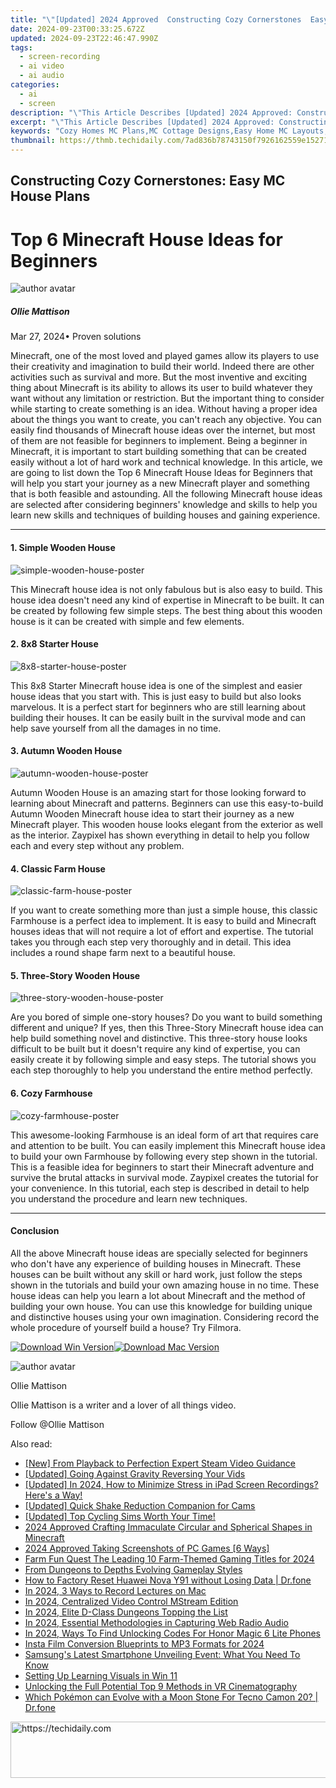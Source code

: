 ```yaml
---
title: "\"[Updated] 2024 Approved  Constructing Cozy Cornerstones  Easy MC House Plans\""
date: 2024-09-23T00:33:25.672Z
updated: 2024-09-23T22:46:47.990Z
tags: 
  - screen-recording
  - ai video
  - ai audio
categories: 
  - ai
  - screen
description: "\"This Article Describes [Updated] 2024 Approved: Constructing Cozy Cornerstones: Easy MC House Plans\""
excerpt: "\"This Article Describes [Updated] 2024 Approved: Constructing Cozy Cornerstones: Easy MC House Plans\""
keywords: "Cozy Homes MC Plans,MC Cottage Designs,Easy Home MC Layouts,Simple MC House Plans,Comfortable MC Houses,MC Dwelling Blueprints,Simplified MC Construction"
thumbnail: https://thmb.techidaily.com/7ad836b78743150f7926162559e15271095acf4f64d610e7943b29ad8777b2c6.jpg
---
```


## Constructing Cozy Cornerstones: Easy MC House Plans

# Top 6 Minecraft House Ideas for Beginners

![author avatar](https://images.wondershare.com/filmora/article-images/ollie-mattison.jpg)

##### Ollie Mattison

 Mar 27, 2024• Proven solutions

Minecraft, one of the most loved and played games allow its players to use their creativity and imagination to build their world. Indeed there are other activities such as survival and more. But the most inventive and exciting thing about Minecraft is its ability to allows its user to build whatever they want without any limitation or restriction. But the important thing to consider while starting to create something is an idea. Without having a proper idea about the things you want to create, you can't reach any objective. You can easily find thousands of Minecraft house ideas over the internet, but most of them are not feasible for beginners to implement. Being a beginner in Minecraft, it is important to start building something that can be created easily without a lot of hard work and technical knowledge. In this article, we are going to list down the Top 6 Minecraft House Ideas for Beginners that will help you start your journey as a new Minecraft player and something that is both feasible and astounding. All the following Minecraft house ideas are selected after considering beginners' knowledge and skills to help you learn new skills and techniques of building houses and gaining experience.

---

#### 1\. Simple Wooden House

![simple-wooden-house-poster](https://images.wondershare.com/filmora/article-images/simple-wooden-house-poster.jpg)

This Minecraft house idea is not only fabulous but is also easy to build. This house idea doesn't need any kind of expertise in Minecraft to be built. It can be created by following few simple steps. The best thing about this wooden house is it can be created with simple and few elements.

#### 2\. 8x8 Starter House

![8x8-starter-house-poster](https://images.wondershare.com/filmora/article-images/8x8-starter-house-poster.jpg)

This 8x8 Starter Minecraft house idea is one of the simplest and easier house ideas that you start with. This is just easy to build but also looks marvelous. It is a perfect start for beginners who are still learning about building their houses. It can be easily built in the survival mode and can help save yourself from all the damages in no time.

#### 3\. Autumn Wooden House

![autumn-wooden-house-poster](https://images.wondershare.com/filmora/article-images/autumn-wooden-house-poster.jpg)

Autumn Wooden House is an amazing start for those looking forward to learning about Minecraft and patterns. Beginners can use this easy-to-build Autumn Wooden Minecraft house idea to start their journey as a new Minecraft player. This wooden house looks elegant from the exterior as well as the interior. Zaypixel has shown everything in detail to help you follow each and every step without any problem.

#### 4\. Classic Farm House

![classic-farm-house-poster](https://images.wondershare.com/filmora/article-images/classic-farm-house-poster.jpg)

If you want to create something more than just a simple house, this classic Farmhouse is a perfect idea to implement. It is easy to build and Minecraft houses ideas that will not require a lot of effort and expertise. The tutorial takes you through each step very thoroughly and in detail. This idea includes a round shape farm next to a beautiful house.

#### 5\. Three-Story Wooden House

![three-story-wooden-house-poster](https://images.wondershare.com/filmora/article-images/three-story-wooden-house-poster.jpg)

Are you bored of simple one-story houses? Do you want to build something different and unique? If yes, then this Three-Story Minecraft house idea can help build something novel and distinctive. This three-story house looks difficult to be built but it doesn't require any kind of expertise, you can easily create it by following simple and easy steps. The tutorial shows you each step thoroughly to help you understand the entire method perfectly.

#### 6\. Cozy Farmhouse

![cozy-farmhouse-poster](https://images.wondershare.com/filmora/article-images/cozy-farmhouse-poster.jpg)

This awesome-looking Farmhouse is an ideal form of art that requires care and attention to be built. You can easily implement this Minecraft house idea to build your own Farmhouse by following every step shown in the tutorial. This is a feasible idea for beginners to start their Minecraft adventure and survive the brutal attacks in survival mode. Zaypixel creates the tutorial for your convenience. In this tutorial, each step is described in detail to help you understand the procedure and learn new techniques.

---

#### Conclusion

All the above Minecraft house ideas are specially selected for beginners who don't have any experience of building houses in Minecraft. These houses can be built without any skill or hard work, just follow the steps shown in the tutorials and build your own amazing house in no time. These house ideas can help you learn a lot about Minecraft and the method of building your own house. You can use this knowledge for building unique and distinctive houses using your own imagination.
Considering record the whole procedure of yourself build a house? Try Filmora.

[![Download Win Version](https://images.wondershare.com/filmora/guide/download-btn-win.jpg)](https://tools.techidaily.com/wondershare/filmora/download/)[![Download Mac Version](https://images.wondershare.com/filmora/guide/download-btn-mac.jpg)](https://tools.techidaily.com/wondershare/filmora/download/)

![author avatar](https://images.wondershare.com/filmora/article-images/ollie-mattison.jpg)

Ollie Mattison

Ollie Mattison is a writer and a lover of all things video.

Follow @Ollie Mattison

<ins class="adsbygoogle"
      style="display:block"
      data-ad-client="ca-pub-7571918770474297"
      data-ad-slot="8358498916"
      data-ad-format="auto"
      data-full-width-responsive="true"></ins>

<span class="atpl-alsoreadstyle">Also read:</span>
<div><ul>
<li><a href="https://screen-activity-recording.techidaily.com/new-from-playback-to-perfection-expert-steam-video-guidance/"><u>[New] From Playback to Perfection Expert Steam Video Guidance</u></a></li>
<li><a href="https://facebook-video-footage.techidaily.com/updated-going-against-gravity-reversing-your-vids/"><u>[Updated] Going Against Gravity Reversing Your Vids</u></a></li>
<li><a href="https://desktop-recording.techidaily.com/1716068900856-updated-in-2024-how-to-minimize-stress-in-ipad-screen-recordings-heres-a-way/"><u>[Updated] In 2024, How to Minimize Stress in iPad Screen Recordings? Here's a Way!</u></a></li>
<li><a href="https://extra-guidance.techidaily.com/updated-quick-shake-reduction-companion-for-cams/"><u>[Updated] Quick Shake Reduction Companion for Cams</u></a></li>
<li><a href="https://desktop-recording.techidaily.com/1715860618558-updated-top-cycling-sims-worth-your-time/"><u>[Updated] Top Cycling Sims Worth Your Time!</u></a></li>
<li><a href="https://desktop-recording.techidaily.com/2024-approved-crafting-immaculate-circular-and-spherical-shapes-in-minecraft/"><u>2024 Approved Crafting Immaculate Circular and Spherical Shapes in Minecraft</u></a></li>
<li><a href="https://desktop-recording.techidaily.com/2024-approved-taking-screenshots-of-pc-games-6-ways/"><u>2024 Approved Taking Screenshots of PC Games [6 Ways]</u></a></li>
<li><a href="https://desktop-recording.techidaily.com/farm-fun-quest-the-leading-10-farm-themed-gaming-titles-for-2024/"><u>Farm Fun Quest The Leading 10 Farm-Themed Gaming Titles for 2024</u></a></li>
<li><a href="https://desktop-recording.techidaily.com/from-dungeons-to-depths-evolving-gameplay-styles/"><u>From Dungeons to Depths Evolving Gameplay Styles</u></a></li>
<li><a href="https://techidaily.com/how-to-factory-reset-huawei-nova-y91-without-losing-data-drfone-by-drfone-reset-android-reset-android/"><u>How to Factory Reset Huawei Nova Y91 without Losing Data | Dr.fone</u></a></li>
<li><a href="https://desktop-recording.techidaily.com/in-2024-3-ways-to-record-lectures-on-mac/"><u>In 2024, 3 Ways to Record Lectures on Mac</u></a></li>
<li><a href="https://desktop-recording.techidaily.com/in-2024-centralized-video-control-mstream-edition/"><u>In 2024, Centralized Video Control MStream Edition</u></a></li>
<li><a href="https://desktop-recording.techidaily.com/in-2024-elite-d-class-dungeons-topping-the-list/"><u>In 2024, Elite D-Class Dungeons Topping the List</u></a></li>
<li><a href="https://desktop-recording.techidaily.com/in-2024-essential-methodologies-in-capturing-web-radio-audio/"><u>In 2024, Essential Methodologies in Capturing Web Radio Audio</u></a></li>
<li><a href="https://sim-unlock.techidaily.com/in-2024-ways-to-find-unlocking-codes-for-honor-magic-6-lite-phones-by-drfone-android/"><u>In 2024, Ways To Find Unlocking Codes For Honor Magic 6 Lite Phones</u></a></li>
<li><a href="https://instagram-video-files.techidaily.com/insta-film-conversion-blueprints-to-mp3-formats-for-2024/"><u>Insta Film Conversion Blueprints to MP3 Formats for 2024</u></a></li>
<li><a href="https://techtrends.techidaily.com/samsungs-latest-smartphone-unveiling-event-what-you-need-to-know/"><u>Samsung's Latest Smartphone Unveiling Event: What You Need To Know</u></a></li>
<li><a href="https://win11.techidaily.com/setting-up-learning-visuals-in-win-11/"><u>Setting Up Learning Visuals in Win 11</u></a></li>
<li><a href="https://extra-information.techidaily.com/unlocking-the-full-potential-top-9-methods-in-vr-cinematography/"><u>Unlocking the Full Potential Top 9 Methods in VR Cinematography</u></a></li>
<li><a href="https://android-pokemon-go.techidaily.com/which-pokemon-can-evolve-with-a-moon-stone-for-tecno-camon-20-drfone-by-drfone-virtual-android/"><u>Which Pokémon can Evolve with a Moon Stone For Tecno Camon 20? | Dr.fone</u></a></li>
</ul></div>

<!-- affiliate ads begin -->
<a href="https://appsumo.8odi.net/c/5597632/2082533/7443" target="_top" id="2082533">
  <img src="//a.impactradius-go.com/display-ad/7443-2082533" border="0" alt="https://techidaily.com" width="728" height="90"/>
</a>
<img height="0" width="0" src="https://appsumo.8odi.net/i/5597632/2082533/7443" style="position:absolute;visibility:hidden;" border="0" />
<!-- affiliate ads end -->

